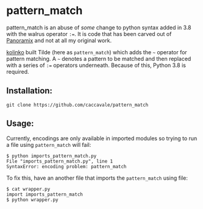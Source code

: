 # pattern_match

pattern_match is an abuse of _some_ change to python syntax added in 3.8 with the walrus operator `:=`. It is code that has been carved out of [Panoramix](https://github.com/eveem-org/panoramix) and not at all my original work.

[kolinko](https://github.com/kolinko) built Tilde (here as `pattern_match`) which adds the `~` operator for pattern matching. A `~` denotes a pattern to be matched and then replaced with a series of `:=` operators underneath.  Because of this, Python 3.8 is required.

## Installation:

```
git clone https://github.com/caccavale/pattern_match
```

## Usage:

Currently, encodings are only available in imported modules so trying to run a file using `pattern_match` will fail:

```
$ python imports_pattern_match.py
File "imports_pattern_match.py", line 1
SyntaxError: encoding problem: pattern_match
```

To fix this, have an another file that imports the `pattern_match` using file:

```shell
$ cat wrapper.py
import imports_pattern_match
$ python wrapper.py
```



